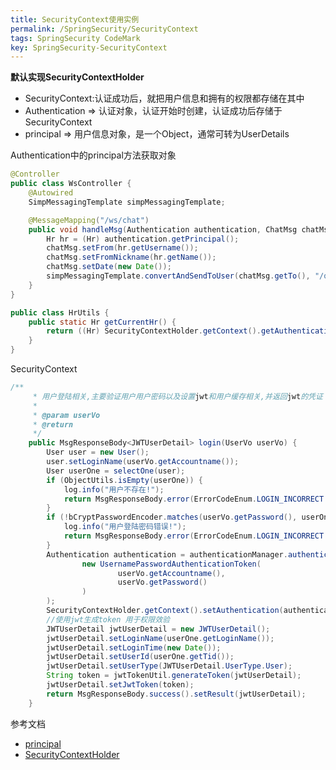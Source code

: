 ```yaml
---
title: SecurityContext使用实例
permalink: /SpringSecurity/SecurityContext
tags: SpringSecurity CodeMark
key: SpringSecurity-SecurityContext
---
```

**默认实现SecurityContextHolder**
- SecurityContext:认证成功后，就把用户信息和拥有的权限都存储在其中
- Authentication => 认证对象，认证开始时创建，认证成功后存储于SecurityContext
- principal => 用户信息对象，是一个Object，通常可转为UserDetails

Authentication中的principal方法获取对象
```java
@Controller
public class WsController {
    @Autowired
    SimpMessagingTemplate simpMessagingTemplate;

    @MessageMapping("/ws/chat")
    public void handleMsg(Authentication authentication, ChatMsg chatMsg) {
        Hr hr = (Hr) authentication.getPrincipal();
        chatMsg.setFrom(hr.getUsername());
        chatMsg.setFromNickname(hr.getName());
        chatMsg.setDate(new Date());
        simpMessagingTemplate.convertAndSendToUser(chatMsg.getTo(), "/queue/chat", chatMsg);
    }
}
```
```java
public class HrUtils {
    public static Hr getCurrentHr() {
        return ((Hr) SecurityContextHolder.getContext().getAuthentication().getPrincipal());
    }
}
```

SecurityContext
```java
/**
     * 用户登陆相关,主要验证用户用户密码以及设置jwt和用户缓存相关,并返回jwt的凭证
     *
     * @param userVo
     * @return
     */
    public MsgResponseBody<JWTUserDetail> login(UserVo userVo) {
        User user = new User();
        user.setLoginName(userVo.getAccountname());
        User userOne = selectOne(user);
        if (ObjectUtils.isEmpty(userOne)) {
            log.info("用户不存在!");
            return MsgResponseBody.error(ErrorCodeEnum.LOGIN_INCORRECT.getCode()).setResult(ErrorCodeEnum.LOGIN_INCORRECT.getMessage());
        }
        if (!bCryptPasswordEncoder.matches(userVo.getPassword(), userOne.getPassWord())) {
            log.info("用户登陆密码错误!");
            return MsgResponseBody.error(ErrorCodeEnum.LOGIN_INCORRECT.getCode()).setResult(ErrorCodeEnum.LOGIN_INCORRECT.getMessage());
        }
        Authentication authentication = authenticationManager.authenticate(
                new UsernamePasswordAuthenticationToken(
                        userVo.getAccountname(),
                        userVo.getPassword()
                )
        );
        SecurityContextHolder.getContext().setAuthentication(authentication);
        //使用jwt生成token 用于权限效验
        JWTUserDetail jwtUserDetail = new JWTUserDetail();
        jwtUserDetail.setLoginName(userOne.getLoginName());
        jwtUserDetail.setLoginTime(new Date());
        jwtUserDetail.setUserId(userOne.getTid());
        jwtUserDetail.setUserType(JWTUserDetail.UserType.User);
        String token = jwtTokenUtil.generateToken(jwtUserDetail);
        jwtUserDetail.setJwtToken(token);
        return MsgResponseBody.success().setResult(jwtUserDetail);
    }
```
参考文档
- [principal](https://github.com/mcks2000/vhr/tree/master/vhr/vhrserver/vhr-web/src/main/java/org/javaboy/vhr/controller)
- [SecurityContextHolder](https://github.com/mcks2000/sc-whorl/tree/master/sc-whorl-web/src/main/java/sc/whorl/system/commons)
